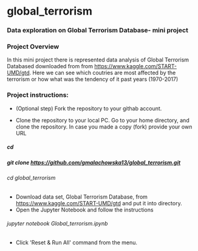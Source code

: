 # global_terrorism

### Data exploration on Global Terrorism Database- mini project

### Project Overview

In this mini project there is represented data analysis of Global Terrorism Databased downloaded from from https://www.kaggle.com/START-UMD/gtd.
Here we can see which coutries are most affected by the terrorism or how what was the tendency of it past years (1970-2017)
### Project instructions:

- (Optional step) Fork the repository to your githab account.

- Clone the repository to your local PC. Go to your home directory, and clone the repository. In case you made a copy (fork) provide your own URL
##### cd
##### git clone https://github.com/gmalachowska13/global_terrorism.git
###### cd global_terrorism


- Download data set, Global Terrorism Database, from https://www.kaggle.com/START-UMD/gtd and put it into directory.
- Open the Jupyter Notebook and follow the instructions

###### jupyter notebook Global_terrorism.ipynb

- Click 'Reset & Run All' command from the menu.

